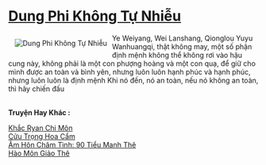 <a href="https://truyentiki.com/dung-phi-khong-tu-nhieu.30423/" title="Dung Phi Không Tự Nhiễu"><h1>Dung Phi Không Tự Nhiễu</h1></a><div style="display:table"><img align="right" style="float: left; padding: 10px;" src="https://truyentiki.com/a/img/str/src/30423.jpg" alt="Dung Phi Không Tự Nhiễu">Ye Weiyang, Wei Lanshang, Qionglou Yuyu Wanhuangqi, thật không may, một số phận định mệnh không thể không rơi vào hậu cung này, không phải là một con phượng hoàng và một con quạ, để giữ cho mình được an toàn và bình yên, nhưng luôn luôn hạnh phúc và hạnh phúc, nhưng luôn luôn là định mệnh Khi nó đến, nó an toàn, nếu nó không an toàn, thì hãy chiến đấu</div><p><br><b>Truyện Hay Khác :</b></p><a href="https://truyentiki.com/khac-ryan-chi-mon.30422/" alt="Khắc Ryan Chi Môn">Khắc Ryan Chi Môn</a><br/><a href="https://github.com/nownovels/top500/tree/master/truyenhay/33902/" alt="Cửu Trọng Hoa Cẩm">Cửu Trọng Hoa Cẩm</a><br/><a href="https://github.com/nownovels/truyenhay/tree/master/truyenhay/30719/README.md" alt="Ấm Hôn Châm Tình: 90 Tiểu Manh Thê">Ấm Hôn Châm Tình: 90 Tiểu Manh Thê</a><br/><a href="https://www.wattpad.com/story/227739290-ho-mn-gio-th" alt="Hào Môn Giảo Thê">Hào Môn Giảo Thê</a><br/>